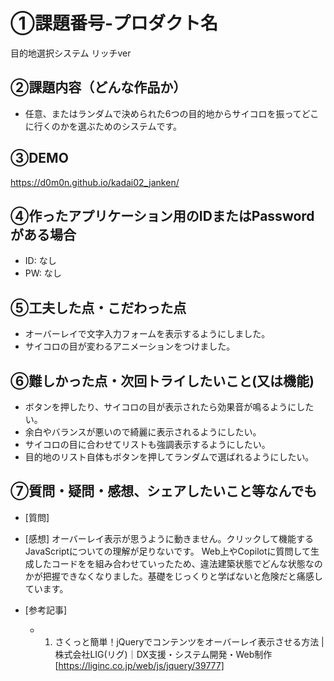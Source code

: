 # ①課題番号-プロダクト名

目的地選択システム リッチver

## ②課題内容（どんな作品か）

- 任意、またはランダムで決められた6つの目的地からサイコロを振ってどこに行くのかを選ぶためのシステムです。

## ③DEMO

https://d0m0n.github.io/kadai02_janken/

## ④作ったアプリケーション用のIDまたはPasswordがある場合

- ID: なし
- PW: なし

## ⑤工夫した点・こだわった点

- オーバーレイで文字入力フォームを表示するようにしました。
- サイコロの目が変わるアニメーションをつけました。

## ⑥難しかった点・次回トライしたいこと(又は機能)

- ボタンを押したり、サイコロの目が表示されたら効果音が鳴るようにしたい。
- 余白やバランスが悪いので綺麗に表示されるようにしたい。
- サイコロの目に合わせてリストも強調表示するようにしたい。
- 目的地のリスト自体もボタンを押してランダムで選ばれるようにしたい。

## ⑦質問・疑問・感想、シェアしたいこと等なんでも

- [質問]
- [感想]
オーバーレイ表示が思うように動きません。クリックして機能するJavaScriptについての理解が足りないです。
Web上やCopilotに質問して生成したコードをを組み合わせていったため、違法建築状態でどんな状態なのかが把握できなくなりました。基礎をじっくりと学ばないと危険だと痛感しています。

- [参考記事]
  - 1. さくっと簡単！jQueryでコンテンツをオーバーレイ表示させる方法 | 株式会社LIG(リグ)｜DX支援・システム開発・Web制作[https://liginc.co.jp/web/js/jquery/39777]

